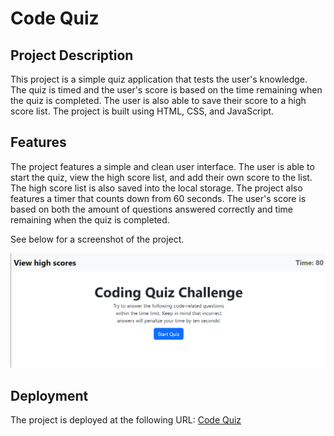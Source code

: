 # Code Quiz

## Project Description

This project is a simple quiz application that tests the user's knowledge. The quiz is timed and the user's score is based on the time remaining when the quiz is completed. The user is also able to save their score to a high score list. The project is built using HTML, CSS, and JavaScript.

## Features

The project features a simple and clean user interface. The user is able to start the quiz, view the high score list, and add their own score to the list. The high score list is also saved into the local storage. The project also features a timer that counts down from 60 seconds. The user's score is based on both the amount of questions answered correctly and time remaining when the quiz is completed.

See below for a screenshot of the project.

![Screenshot of deployed project](assets/images/project-screenshot.png)

## Deployment

The project is deployed at the following URL: [Code Quiz](https://aaronh-o.github.io/code-quiz/)

